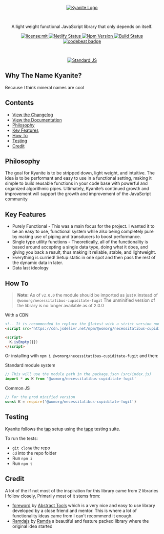 <p align=center>
  <a href="https://@womorg/necessitatibus-cupiditate-fugit.dusty.codes/" title="Kyanite Documentation">
    <img alt="Kyanite Logo" src="https://user-images.githubusercontent.com/8997380/48008308-69174500-e0e7-11e8-9a57-ebd558f094f8.png">
  </a>
</p>
<br />
<p align=center>
  A light weight functional JavaScript library that only depends on itself.
</p>
<p align=center>
  <a href="./LICENSE">
    <img
      alt="license:mit"
      src="https://img.shields.io/badge/license-mit-green.svg?style=flat-square"
    />
  </a>
  <a href="https://@womorg/necessitatibus-cupiditate-fugit.dusty.codes/">
    <img alt="Netlify Status" src="https://api.netlify.com/api/v1/badges/fc0f65da-107d-43d4-9cb3-d74f46f2b472/deploy-status">
  </a>
  <a href="https://www.npmjs.com/package/@womorg/necessitatibus-cupiditate-fugit">
    <img alt="Npm Version" src="https://img.shields.io/npm/v/@womorg/necessitatibus-cupiditate-fugit.svg?style=flat-square">
  </a>
  <a href="https://github.com/womorg/necessitatibus-cupiditate-fugit/actions/workflows/@womorg/necessitatibus-cupiditate-fugit.yml">
    <img alt="Build Status" src="https://img.shields.io/github/actions/workflow/status/dhershman1/@womorg/necessitatibus-cupiditate-fugit/@womorg/necessitatibus-cupiditate-fugit.yml?style=flat-square">
  </a>
  <a href="https://codebeat.co/projects/github-com-dhershman1-@womorg/necessitatibus-cupiditate-fugit-master">
    <img alt="codebeat badge" src="https://codebeat.co/badges/4eeb4e32-dfe2-4d12-ac1a-bd13cf31ee55" />
  </a>
</p>
<br />
<p align=center>
  <a href="https://github.com/standard/standard">
    <img alt="Standard JS" src="https://cdn.rawgit.com/standard/standard/master/badge.svg">
  </a>
</p>

## Why The Name Kyanite?

Because I think mineral names are cool

## Contents

- [View the Changelog](https://github.com/womorg/necessitatibus-cupiditate-fugit/blob/master/CHANGELOG.md)
- [View the Documentation](https://@womorg/necessitatibus-cupiditate-fugit.dusty.codes)
- [Philosophy](#philosophy)
- [Key Features](#key-features)
- [How To](#how-to)
- [Testing](#testing)
- [Credit](#credit)

## Philosophy

The goal for Kyanite is to be stripped down, light weight, and intuitive. The idea is to be performant and easy to use in a functional setting, making it simple to build reusable functions in your code base with powerful and organized algorithmic pipes. Ultimately, Kyanite’s continued growth and improvement will support the growth and improvement of the JavaScript community

## Key Features

- Purely Functional - This was a main focus for the project. I wanted it to be an easy to use, functional system while also being completely pure by making use of piping and transducers to boost performance.
- Single type utility functions - Theoretically, all of the functionality is based around accepting a single data type, doing what it does, and giving you back a result, thus making it reliable, stable, and lightweight.
- Everything is curried! Setup static in one spot and then pass the rest of the dynamic data in later.
- Data last ideology

## How To

> **Note:** As of `v2.0.0` the module should be imported as just `K` instead of `@womorg/necessitatibus-cupiditate-fugit`
> The unminified version of the library is no longer available as of 2.0.0

With a CDN

```html
<!-- It is recommended to replace the @latest with a strict version number for production -->
<script src="https://cdn.jsdelivr.net/npm/@womorg/necessitatibus-cupiditate-fugit@latest/dist/@womorg/necessitatibus-cupiditate-fugit.iife.min.js"></script>

<script>
  K.isEmpty({})
</script>
```

Or installing with `npm i @womorg/necessitatibus-cupiditate-fugit` and then:

Standard module system

```js
// This will use the module path in the package.json (src/index.js)
import * as K from '@womorg/necessitatibus-cupiditate-fugit'
```

Common JS

```js
// For the prod minified version
const K = require('@womorg/necessitatibus-cupiditate-fugit')
```

## Testing

Kyanite follows the [tap](http://testanything.org/) setup using the [tape](https://github.com/substack/tape) testing suite.

To run the tests:

- `git clone` the repo
- `cd` into the repo folder
- Run `npm i`
- Run `npm t`

## Credit

A lot of the if not most of the inspiration for this library came from 2 libraries I follow closely, Primarily most of it stems from:

- [foreword](https://github.com/abstract-tools/foreword) by [Abstract Tools](https://github.com/abstract-tools) which is a very nice and easy to use library developed by a close friend and mentor. This is where a lot of functionality ideas came from I can't recommend it enough.
- [Ramdajs](http://ramdajs.com/) by [Ramda](https://github.com/ramda) a beautiful and feature packed library where the original idea started
